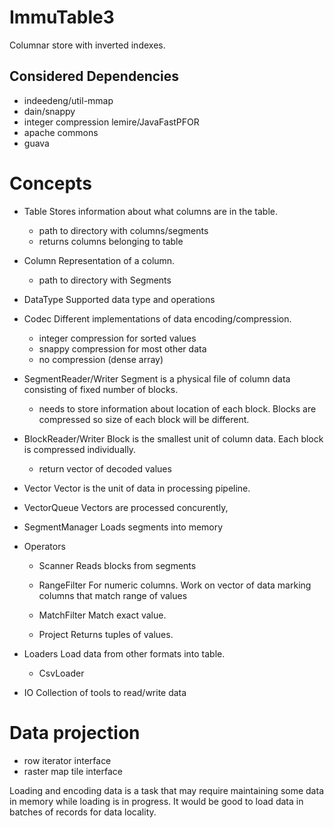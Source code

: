 # ImmuTable3

Columnar store with inverted indexes.

## Considered Dependencies
- indeedeng/util-mmap
- dain/snappy
- integer compression lemire/JavaFastPFOR
- apache commons
- guava

# Concepts
- Table
    Stores information about what columns are in the table.
    - path to directory with columns/segments
    - returns columns belonging to table

- Column
    Representation of a column.
    - path to directory with Segments

- DataType
    Supported data type and operations

- Codec
    Different implementations of data encoding/compression.
    - integer compression for sorted values
    - snappy compression for most other data
    - no compression (dense array)

- SegmentReader/Writer
    Segment is a physical file of column data consisting of fixed number
    of blocks.
    - needs to store information about location of each block. Blocks are
     compressed so size of each block will be different.

- BlockReader/Writer
    Block is the smallest unit of column data. Each
    block is compressed individually.
    - return vector of decoded values

- Vector
    Vector is the unit of data in processing pipeline.

- VectorQueue
    Vectors are processed concurently,

- SegmentManager
    Loads segments into memory

- Operators
    - Scanner
        Reads blocks from segments

    - RangeFilter
        For numeric columns.
        Work on vector of data marking columns that match range of values

    - MatchFilter
        Match exact value.

    - Project
        Returns tuples of values.

- Loaders
    Load data from other formats into table.
    - CsvLoader

- IO
    Collection of tools to read/write data


# Data projection
- row iterator interface
- raster map tile interface

Loading and encoding data is a task that may require maintaining some
data in memory while loading is in progress.
It would be good to load data in batches of records for data locality.

